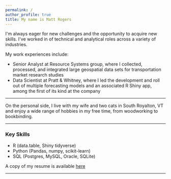 ```yaml
---
permalink: /
author_profile: true
title: My name is Matt Rogers
---
```


I'm always eager for new challenges and the opportunity to acquire new skills. I've worked in of technical and analytical roles across a variety of industries.

My work experiences include:
* Senior Analyst at Resource Systems group, where I collected, processed, and integrated large geospatial data sets for transportation market research studies
* Data Scientist at Pratt & Whitney, where I led the development and roll out of multiple forecasting models and an associated R Shiny app, among the first of its kind at the company

******

On the personal side, I live with my wife and two cats in South Royalton, VT and enjoy a wide range of hobbies in my free time, from woodworking to bookbinding.

*****
### Key Skills
* R (data.table, Shiny tidyverse)
* Python (Pandas, numpy, scikit-learn)
* SQL (Postgres, MySQL, Oracle, SQLite)

A copy of my resume is available [here](https://github.com/matthewjrogers/matthewjrogers.github.io/files/5542919/Rogers_Matthew_Resume_2020.pdf)
*****


